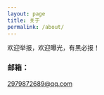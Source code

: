 ```yaml
---
layout: page
title: 关于
permalink: /about/
---
```


欢迎举报，欢迎曝光，有黑必报！

### 邮箱：

[2979872689@qq.com](mailto:2979872689@qq.com)